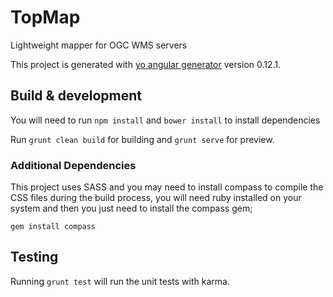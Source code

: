 # TopMap

Lightweight mapper for OGC WMS servers

This project is generated with [yo angular generator](https://github.com/yeoman/generator-angular)
version 0.12.1.

## Build & development

You will need to run `npm install` and `bower install` to install dependencies

Run `grunt clean build` for building and `grunt serve` for preview.

### Additional Dependencies

This project uses SASS and you may need to install compass to compile the CSS files during the build process, you will need ruby installed on your system and then you just need to install the compass gem;

`gem install compass`

## Testing

Running `grunt test` will run the unit tests with karma.